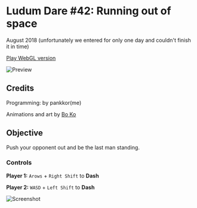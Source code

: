 # Ludum Dare #42: Running out of space
August 2018
(unfortunately we entered for only one day and couldn't finish it in time)

[Play WebGL version](https://pankkor.github.io/ld42_wgl/)

![Preview](/../screenshots/Screenshots/preview_0.png?raw=true)

## Credits
Programming: by pankkor(me)

Animations and art by [Bo Ko](https://www.artstation.com/bo_ko)

## Objective
Push your opponent out and be the last man standing.

### Controls
__Player 1:__ `Arows` + `Right Shift` to __Dash__

__Player 2:__ `WASD` + `Left Shift` to __Dash__

![Screenshot](/../screenshots/Screenshots/screenshot_0.png?raw=true)
